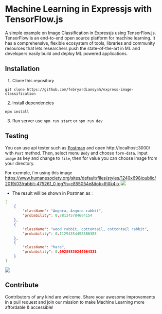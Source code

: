 # Machine Learning in Expressjs with TensorFlow.js
A simple example on Image Classification in Expressjs using TensorFlow.js.
TensorFlow is an end-to-end open source platform for machine learning. It has a comprehensive, flexible ecosystem of tools, libraries and community resources that lets researchers push the state-of-the-art in ML and developers easily build and deploy ML powered applications.

## Installation

1.  Clone this repository
```
git clone https://github.com/febryardiansyah/express-image-classification
```

2. Install dependencies
```
npm install
```

3. Run server
use `npm run start` or `npm run dev`

## Testing
You can use api tester such as [Postman](https://www.postman.com/downloads/) and open http://localhost:3000/ with `Post` method.
Then, select menu `Body` and choose `form-data`. Input `image` as key and change to `file`, then for value you can choose image from
your directory.

For exemple, i'm using this image https://www.humanesociety.org/sites/default/files/styles/1240x698/public/2019/03/rabbit-475261_0.jpg?h=c855054e&itok=lfjXk4-x
![](https://www.humanesociety.org/sites/default/files/styles/1240x698/public/2019/03/rabbit-475261_0.jpg?h=c855054e&itok=lfjXk4-x)

- The result will be shown in Postman as :

```json
[
    {
        "className": "Angora, Angora rabbit",
        "probability": 0.781345784664154
    },
    {
        "className": "wood rabbit, cottontail, cottontail rabbit",
        "probability": 0.11294354498386383
    },
    {
        "className": "hare",
        "probability": 0.09289330244064331
    }
]
```

![](https://media.discordapp.net/attachments/293767021030670356/758965683677298688/unknown.png?width=1326&height=951)

## Contribute
Contributors of any kind are welcome. Share your awesome improvements in a pull request and join our mission to make Machine Learning more affordable & accessible!